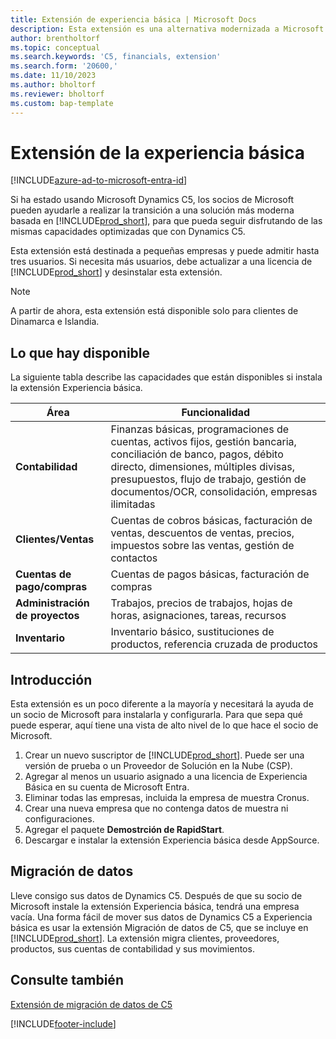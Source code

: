 ```yaml
---
title: Extensión de experiencia básica | Microsoft Docs
description: Esta extensión es una alternativa modernizada a Microsoft Dynamics C5.
author: brentholtorf
ms.topic: conceptual
ms.search.keywords: 'C5, financials, extension'
ms.search.form: '20600,'
ms.date: 11/10/2023
ms.author: bholtorf
ms.reviewer: bholtorf
ms.custom: bap-template
---
```


# Extensión de la experiencia básica

[!INCLUDE[azure-ad-to-microsoft-entra-id](~/../shared-content/shared/azure-ad-to-microsoft-entra-id.md)]

Si ha estado usando Microsoft Dynamics C5, los socios de Microsoft pueden ayudarle a realizar la transición a una solución más moderna basada en [!INCLUDE[prod_short](includes/prod_short.md)], para que pueda seguir disfrutando de las mismas capacidades optimizadas que con Dynamics C5.

Esta extensión está destinada a pequeñas empresas y puede admitir hasta tres usuarios. Si necesita más usuarios, debe actualizar a una licencia de [!INCLUDE[prod_short](includes/prod_short.md)] y desinstalar esta extensión.

> [!NOTE]
> A partir de ahora, esta extensión está disponible solo para clientes de Dinamarca e Islandia.

## Lo que hay disponible

La siguiente tabla describe las capacidades que están disponibles si instala la extensión Experiencia básica.

|Área  |Funcionalidad  |
|---------|---------|
|**Contabilidad** |Finanzas básicas, programaciones de cuentas, activos fijos, gestión bancaria, conciliación de banco, pagos, débito directo, dimensiones, múltiples divisas, presupuestos, flujo de trabajo, gestión de documentos/OCR, consolidación, empresas ilimitadas|
|**Clientes/Ventas** |Cuentas de cobros básicas, facturación de ventas, descuentos de ventas, precios, impuestos sobre las ventas, gestión de contactos |
|**Cuentas de pago/compras** |Cuentas de pagos básicas, facturación de compras |
|**Administración de proyectos** |Trabajos, precios de trabajos, hojas de horas, asignaciones, tareas, recursos |
|**Inventario** |Inventario básico, sustituciones de productos, referencia cruzada de productos |

## Introducción

Esta extensión es un poco diferente a la mayoría y necesitará la ayuda de un socio de Microsoft para instalarla y configurarla. Para que sepa qué puede esperar, aquí tiene una vista de alto nivel de lo que hace el socio de Microsoft.

1. Crear un nuevo suscriptor de [!INCLUDE[prod_short](includes/prod_short.md)]. Puede ser una versión de prueba o un Proveedor de Solución en la Nube (CSP).
2. Agregar al menos un usuario asignado a una licencia de Experiencia Básica en su cuenta de Microsoft Entra.
3. Eliminar todas las empresas, incluida la empresa de muestra Cronus.
4. Crear una nueva empresa que no contenga datos de muestra ni configuraciones.
5. Agregar el paquete **Demostrción de RapidStart**. <!--what does the package contain?-->
6. Descargar e instalar la extensión Experiencia básica desde AppSource.

## Migración de datos

Lleve consigo sus datos de Dynamics C5. Después de que su socio de Microsoft instale la extensión Experiencia básica, tendrá una empresa vacía. Una forma fácil de mover sus datos de Dynamics C5 a Experiencia básica es usar la extensión Migración de datos de C5, que se incluye en [!INCLUDE[prod_short](includes/prod_short.md)]. La extensión migra clientes, proveedores, productos, sus cuentas de contabilidad y sus movimientos.

## Consulte también

[Extensión de migración de datos de C5](ui-extensions-c5-data-migration.md)  

[!INCLUDE[footer-include](includes/footer-banner.md)]
